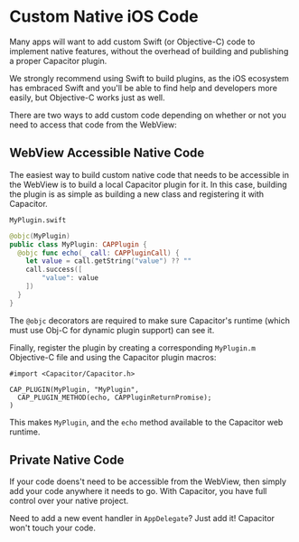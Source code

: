 # Custom Native iOS Code

Many apps will want to add custom Swift (or Objective-C) code to implement native features, without the overhead of building and publishing a proper Capacitor plugin.

We strongly recommend using Swift to build plugins, as the iOS ecosystem has embraced Swift and you'll be able to find help and developers more easily, but Objective-C works just as well.

There are two ways to add custom code depending on whether or not you need to access that code from the WebView:


## WebView Accessible Native Code

The easiest way to build custom native code that needs to be accessible in the WebView is to build
a local Capacitor plugin for it. In this case, building the plugin is as simple as building a new class
and registering it with Capacitor.

`MyPlugin.swift`

```swift
@objc(MyPlugin)
public class MyPlugin: CAPPlugin {
  @objc func echo(_ call: CAPPluginCall) {
    let value = call.getString("value") ?? ""
    call.success([
        "value": value
    ])
  }
}
```

The `@objc` decorators are required to make sure Capacitor's runtime (which must use Obj-C for dynamic plugin support) can see it.

Finally, register the plugin by creating a corresponding `MyPlugin.m` Objective-C file and using the Capacitor plugin macros:

```objc
#import <Capacitor/Capacitor.h>

CAP_PLUGIN(MyPlugin, "MyPlugin",
  CAP_PLUGIN_METHOD(echo, CAPPluginReturnPromise);
)
```

This makes `MyPlugin`, and the `echo` method available to the Capacitor web runtime.

## Private Native Code

If your code doens't need to be accessible from the WebView, then simply add your code anywhere it needs to go. With Capacitor, you have full
control over your native project.

Need to add a new event handler in `AppDelegate`? Just add it! Capacitor won't touch your code.
